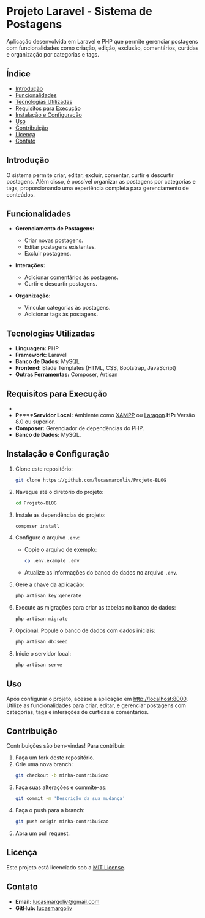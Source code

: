 # Projeto Laravel - Sistema de Postagens

Aplicação desenvolvida em Laravel e PHP que permite gerenciar postagens com funcionalidades como criação, edição, exclusão, comentários, curtidas e organização por categorias e tags.

## Índice

- [Introdução](#introdução)
- [Funcionalidades](#funcionalidades)
- [Tecnologias Utilizadas](#tecnologias-utilizadas)
- [Requisitos para Execução](#requisitos-para-execução)
- [Instalação e Configuração](#instalação-e-configuração)
- [Uso](#uso)
- [Contribuição](#contribuição)
- [Licença](#licença)
- [Contato](#contato)

## Introdução

O sistema permite criar, editar, excluir, comentar, curtir e descurtir postagens. Além disso, é possível organizar as postagens por categorias e tags, proporcionando uma experiência completa para gerenciamento de conteúdos.

## Funcionalidades

- **Gerenciamento de Postagens:**

  - Criar novas postagens.
  - Editar postagens existentes.
  - Excluir postagens.

- **Interações:**

  - Adicionar comentários às postagens.
  - Curtir e descurtir postagens.

- **Organização:**

  - Vincular categorias às postagens.
  - Adicionar tags às postagens.

## Tecnologias Utilizadas

- **Linguagem:** PHP
- **Framework:** Laravel
- **Banco de Dados:** MySQL
- **Frontend:** Blade Templates (HTML, CSS, Bootstrap, JavaScript)
- **Outras Ferramentas:** Composer, Artisan

## Requisitos para Execução

-
- **P****Servidor Local:** Ambiente como [XAMPP](https://www.apachefriends.org/index.html) ou [Laragon](https://laragon.org/).**HP:** Versão 8.0 ou superior.
- **Composer:** Gerenciador de dependências do PHP.
- **Banco de Dados:** MySQL.

## Instalação e Configuração

1. Clone este repositório:

   ```bash
   git clone https://github.com/lucasmarqoliv/Projeto-BLOG
   ```

2. Navegue até o diretório do projeto:

   ```bash
   cd Projeto-BLOG
   ```

3. Instale as dependências do projeto:

   ```bash
   composer install
   ```

4. Configure o arquivo `.env`:

   - Copie o arquivo de exemplo:
     ```bash
     cp .env.example .env
     ```
   - Atualize as informações do banco de dados no arquivo `.env`.

5. Gere a chave da aplicação:

   ```bash
   php artisan key:generate
   ```

6. Execute as migrações para criar as tabelas no banco de dados:

   ```bash
   php artisan migrate
   ```

7. Opcional: Popule o banco de dados com dados iniciais:

   ```bash
   php artisan db:seed
   ```

8. Inicie o servidor local:

   ```bash
   php artisan serve
   ```

## Uso

Após configurar o projeto, acesse a aplicação em [http://localhost:8000](http://localhost:8000). Utilize as funcionalidades para criar, editar, e gerenciar postagens com categorias, tags e interações de curtidas e comentários.

## Contribuição

Contribuições são bem-vindas! Para contribuir:

1. Faça um fork deste repositório.
2. Crie uma nova branch:
   ```bash
   git checkout -b minha-contribuicao
   ```
3. Faça suas alterações e commite-as:
   ```bash
   git commit -m 'Descrição da sua mudança'
   ```
4. Faça o push para a branch:
   ```bash
   git push origin minha-contribuicao
   ```
5. Abra um pull request.

## Licença

Este projeto está licenciado sob a [MIT License](LICENSE).

## Contato

- **Email:** lucasmarqoliv@gmail.com
- **GitHub:** [lucasmarqoliv](https://github.com/lucasmarqoliv)

